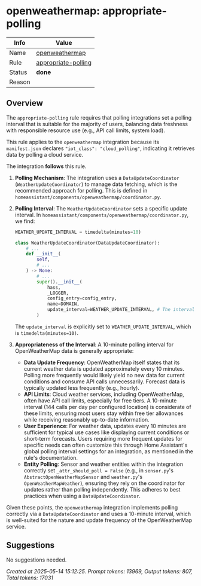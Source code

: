 # openweathermap: appropriate-polling

| Info   | Value                                                                    |
|--------|--------------------------------------------------------------------------|
| Name   | [openweathermap](https://www.home-assistant.io/integrations/openweathermap/) |
| Rule   | [appropriate-polling](https://developers.home-assistant.io/docs/core/integration-quality-scale/rules/appropriate-polling)                                                     |
| Status | **done**                                                                 |
| Reason |                                                                          |

## Overview

The `appropriate-polling` rule requires that polling integrations set a polling interval that is suitable for the majority of users, balancing data freshness with responsible resource use (e.g., API call limits, system load).

This rule applies to the `openweathermap` integration because its `manifest.json` declares `"iot_class": "cloud_polling"`, indicating it retrieves data by polling a cloud service.

The integration **follows** this rule.

1.  **Polling Mechanism**: The integration uses a `DataUpdateCoordinator` (`WeatherUpdateCoordinator`) to manage data fetching, which is the recommended approach for polling. This is defined in `homeassistant/components/openweathermap/coordinator.py`.

2.  **Polling Interval**:
    The `WeatherUpdateCoordinator` sets a specific update interval. In `homeassistant/components/openweathermap/coordinator.py`, we find:
    ```python
    WEATHER_UPDATE_INTERVAL = timedelta(minutes=10)

    class WeatherUpdateCoordinator(DataUpdateCoordinator):
        # ...
        def __init__(
            self,
            # ...
        ) -> None:
            # ...
            super().__init__(
                hass,
                _LOGGER,
                config_entry=config_entry,
                name=DOMAIN,
                update_interval=WEATHER_UPDATE_INTERVAL, # The interval is set here
            )
    ```
    The `update_interval` is explicitly set to `WEATHER_UPDATE_INTERVAL`, which is `timedelta(minutes=10)`.

3.  **Appropriateness of the Interval**: A 10-minute polling interval for OpenWeatherMap data is generally appropriate:
    *   **Data Update Frequency**: OpenWeatherMap itself states that its current weather data is updated approximately every 10 minutes. Polling more frequently would likely yield no new data for current conditions and consume API calls unnecessarily. Forecast data is typically updated less frequently (e.g., hourly).
    *   **API Limits**: Cloud weather services, including OpenWeatherMap, often have API call limits, especially for free tiers. A 10-minute interval (144 calls per day per configured location) is considerate of these limits, ensuring most users stay within free tier allowances while receiving reasonably up-to-date information.
    *   **User Experience**: For weather data, updates every 10 minutes are sufficient for typical use cases like displaying current conditions or short-term forecasts. Users requiring more frequent updates for specific needs can often customize this through Home Assistant's global polling interval settings for an integration, as mentioned in the rule's documentation.
    *   **Entity Polling**: Sensor and weather entities within the integration correctly set `_attr_should_poll = False` (e.g., in `sensor.py`'s `AbstractOpenWeatherMapSensor` and `weather.py`'s `OpenWeatherMapWeather`), ensuring they rely on the coordinator for updates rather than polling independently. This adheres to best practices when using a `DataUpdateCoordinator`.

Given these points, the `openweathermap` integration implements polling correctly via a `DataUpdateCoordinator` and uses a 10-minute interval, which is well-suited for the nature and update frequency of the OpenWeatherMap service.

## Suggestions

No suggestions needed.

_Created at 2025-05-14 15:12:25. Prompt tokens: 13969, Output tokens: 807, Total tokens: 17031_
